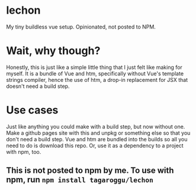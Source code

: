# lechon
My tiny buildless vue setup. Opinionated, not posted to NPM.

# Wait, why though?
Honestly, this is just like a simple little thing that I just felt like making for myself. It is a bundle of Vue and htm, specifically without Vue's template strings compiler, hence the use of htm, a drop-in replacement for JSX that doesn't need a build step.

# Use cases
Just like anything you could make with a build step, but now without one. Make a github pages site with this and unpkg or something else so that you don't need a build step. Vue and htm are bundled into the builds so all you need to do is download this repo. Or, use it as a dependency to a project with npm, too.
## This is not posted to npm by me. To use with npm, run `npm install tagaroggu/lechon`
